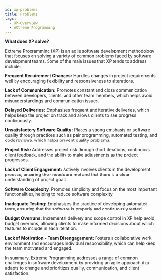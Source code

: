 ```yaml
---
id: xp-problems
title: Problems
tags:
  - XP-Overview
  - eXtreme Programming
---
```


**What does XP solve?**

Extreme Programming (XP) is an agile software development methodology that focuses on solving a variety of common problems faced by software development teams. Some of the main issues that XP tends to address include:

**Frequent Requirement Changes:** Handles changes in project requirements well by encouraging flexibility and responsiveness to alterations.

**Lack of Communication:** Promotes constant and close communication between developers, clients, and other team members, which helps avoid misunderstandings and communication issues.

**Delayed Deliveries:** Emphasizes frequent and iterative deliveries, which helps keep the project on track and allows clients to see progress continuously.

**Unsatisfactory Software Quality:** Places a strong emphasis on software quality through practices such as pair programming, automated testing, and code reviews, which helps prevent quality problems.

**Project Risk:** Addresses project risk through short iterations, continuous client feedback, and the ability to make adjustments as the project progresses.

**Lack of Client Engagement:** Actively involves clients in the development process, ensuring their needs are met and that there is a clear understanding of project goals.

**Software Complexity:** Promotes simplicity and focus on the most important functionalities, helping to reduce software complexity.

**Inadequate Testing:** Emphasizes the practice of developing automated tests, ensuring that the software is properly and continuously tested.

**Budget Overruns:** Incremental delivery and scope control in XP help avoid budget overruns, allowing clients to make informed decisions about which features to include in each iteration.

**Lack of Motivation - Team Disengagement:** Fosters a collaborative work environment and encourages individual responsibility, which can help keep the team motivated and engaged.

In summary, Extreme Programming addresses a range of common challenges in software development by providing an agile approach that adapts to change and prioritizes quality, communication, and client satisfaction.